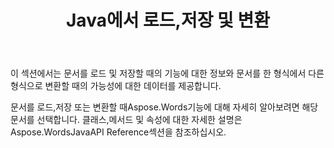 ﻿---
title: Java에서 로드,저장 및 변환
second_title: Aspose.WordsJava
articleTitle: 로드,저장 및 변환
linktitle: 로드,저장 및 변환
description: "한 형식에서 다른 형식으로 문서를로드,저장 또는 변환 할 때Java기능에 대해Aspose.Words에 대해 알아보십시오."
type: docs
weight: 20
url: /ko/java/loading-saving-and-converting/
timestamp: 2024-01-27-14-07-04
---

이 섹션에서는 문서를 로드 및 저장할 때의 기능에 대한 정보와 문서를 한 형식에서 다른 형식으로 변환할 때의 가능성에 대한 데이터를 제공합니다.

문서를 로드,저장 또는 변환할 때Aspose.Words기능에 대해 자세히 알아보려면 해당 문서를 선택합니다. 클래스,메서드 및 속성에 대한 자세한 설명은Aspose.WordsJavaAPI Reference섹션을 참조하십시오.
